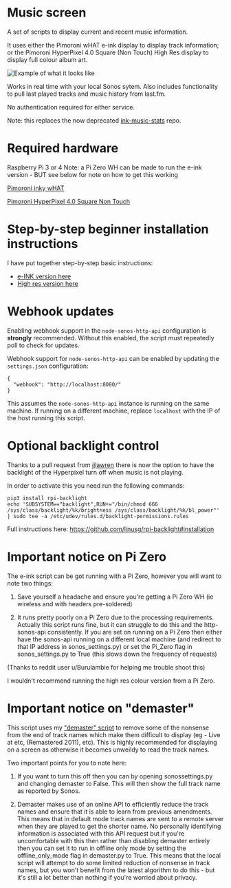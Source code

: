 # Music screen

A set of scripts to display current and recent music information.

It uses either the Pimoroni wHAT e-ink display to display track information; or the Pimoroni HyperPixel 4.0 Square (Non Touch) High Res display to display full colour album art.

![Example of what it looks like](https://user-images.githubusercontent.com/25515609/84962206-370cf800-b0fe-11ea-99c9-b3546d847ecc.jpg)

Works in real time with your local Sonos sytem. Also includes functionality to pull last played tracks and music history from last.fm.

No authentication required for either service.

Note: this replaces the now deprecated [ink-music-stats](https://github.com/hankhank10/ink-music-stats) repo.

# Required hardware

Raspberry Pi 3 or 4
Note: a Pi Zero WH can be made to run the e-ink version - BUT see below for note on how to get this working

[Pimoroni inky wHAT](https://shop.pimoroni.com/products/inky-what?variant=21214020436051)

[Pimoroni HyperPixel 4.0 Square Non Touch](https://shop.pimoroni.com/products/hyperpixel-4-square?variant=30138251477075)

# Step-by-step beginner installation instructions

I have put together step-by-step basic instructions:

- [e-INK version here](https://www.hackster.io/mark-hank/currently-playing-music-on-e-ink-display-310645)
- [High res version here](https://www.hackster.io/mark-hank/sonos-album-art-on-raspberry-pi-screen-5b0012)

# Webhook updates

Enabling webhook support in the `node-sonos-http-api` configuration is **strongly** recommended. Without this enabled, the script must repeatedly poll to check for updates.

Webhook support for `node-sonos-http-api` can be enabled by updating the `settings.json` configuration:
```
{
  "webhook": "http://localhost:8080/"
}
```
This assumes the `node-sonos-http-api` instance is running on the same machine. If running on a different machine, replace `localhost` with the IP of the host running this script.

# Optional backlight control

Thanks to a pull request from [jjlawren](https://github.com/jjlawren) there is now the option to have the backlight of the Hyperpixel turn off when music is not playing.

In order to activate this you need run the following commands:
```
pip3 install rpi-backlight
echo 'SUBSYSTEM=="backlight",RUN+="/bin/chmod 666 /sys/class/backlight/%k/brightness /sys/class/backlight/%k/bl_power"' | sudo tee -a /etc/udev/rules.d/backlight-permissions.rules

```

Full instructions here: https://github.com/linusg/rpi-backlight#installation

# Important notice on Pi Zero

The e-ink script can be got running with a Pi Zero, however you will want to note two things:

1. Save yourself a headache and ensure you're getting a Pi Zero WH (ie wireless and with headers pre-soldered)

2. It runs pretty poorly on a Pi Zero due to the processing requirements. Actually this script runs fine, but it can struggle to do this and the http-sonos-api consistently. If you are set on running on a Pi Zero then either have the sonos-api running on a different local machine (and redirect to that IP address in sonos_settings.py) or set the Pi_Zero flag in sonos_settings.py to True (this slows down the frequency of requests)

(Thanks to reddit user u/Burulambie for helping me trouble shoot this)

I wouldn't recommend running the high res colour version from a Pi Zero.

# Important notice on "demaster"

This script uses my ["demaster" script](https://github.com/hankhank10/demaster) to remove some of the nonsense from the end of track names which make them difficult to display (eg - Live at etc, (Remastered 2011), etc). This is highly recommended for displaying on a screen as otherwise it becomes unweildy to read the track names.

Two important points for you to note here:

1. If you want to turn this off then you can by opening sonossettings.py and changing demaster to False. This will then show the full track name as reported by Sonos.

2. Demaster makes use of an online API to efficiently reduce the track names and ensure that it is able to learn from previous amendments. This means that in default mode track names are sent to a remote server when they are played to get the shorter name. No personally identifying information is associated with this API request but if you're uncomfortable with this then rather than disabling demaster entirely then you can set it to run in offline only mode by setting the offline_only_mode flag in demaster.py to True.  This means that the local script will attempt to do some limited reduction of nonsense in track names, but you won't benefit from the latest algorithm to do this - but it's still a lot better than nothing if you're worried about privacy.
